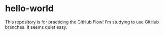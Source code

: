 # hello-world
This repository is for practicing the GitHub Flow!
I'm studying to use GitHub branches. It seems quiet easy.
